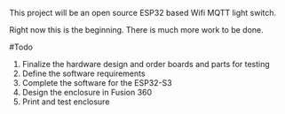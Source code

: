This project will be an open source ESP32 based Wifi MQTT light switch. 

Right now this is the beginning. There is much more work to be done.


#Todo
1. Finalize the hardware design and order boards and parts for testing
2. Define the software requirements
3. Complete the software for the ESP32-S3
4. Design the enclosure in Fusion 360
5. Print and test enclosure
